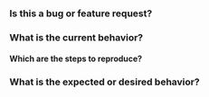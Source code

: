 ### Is this a bug or feature request?

### What is the current behavior?

#### Which are the steps to reproduce?

### What is the expected or desired behavior?
